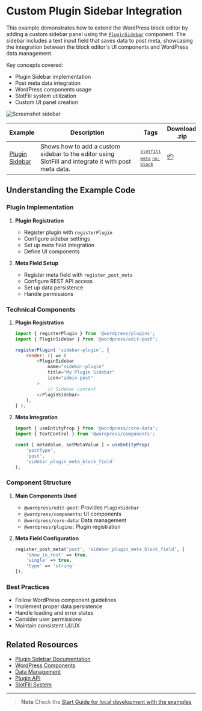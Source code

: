 # Custom Plugin Sidebar Integration

This example demonstrates how to extend the WordPress block editor by adding a custom sidebar panel using the [`PluginSidebar`](https://developer.wordpress.org/block-editor/reference-guides/slotfills/plugin-sidebar/) component. The sidebar includes a text input field that saves data to post meta, showcasing the integration between the block editor's UI components and WordPress data management.

Key concepts covered:

-   Plugin Sidebar implementation
-   Post meta data integration
-   WordPress components usage
-   SlotFill system utilization
-   Custom UI panel creation

![Screenshot sidebar](_assets/screenshot.png)

<!-- Please, do not remove these @TABLE EXAMPLES BEGIN and @TABLE EXAMPLES END comments or modify the table inside. This table is automatically generated from the data at _data/examples.json and _data/tags.json -->
<!-- @TABLE EXAMPLES BEGIN -->

| Example                                                                                                            | <span style="display: inline-block; width:250px">Description</span>                                  | Tags                                                                                                                                                                                                                                                                                                                                                               | Download .zip                                                                                                                                                                                                           | Live Demo                                                                                                                                                                                                                                                                                                                                         |
| ------------------------------------------------------------------------------------------------------------------ | ---------------------------------------------------------------------------------------------------- | ------------------------------------------------------------------------------------------------------------------------------------------------------------------------------------------------------------------------------------------------------------------------------------------------------------------------------------------------------------------ | ----------------------------------------------------------------------------------------------------------------------------------------------------------------------------------------------------------------------- | ------------------------------------------------------------------------------------------------------------------------------------------------------------------------------------------------------------------------------------------------------------------------------------------------------------------------------------------------- |
| [Plugin Sidebar](https://github.com/WordPress/block-development-examples/tree/trunk/plugins/plugin-sidebar-9ee4a6) | Shows how to add a custom sidebar to the editor using SlotFill and integrate it with post meta data. | <small><code><a href="https://WordPress.github.io/block-development-examples/?tags=slotfill">slotfill</a></code></small> <small><code><a href="https://WordPress.github.io/block-development-examples/?tags=meta">meta</a></code></small> <small><code><a href="https://WordPress.github.io/block-development-examples/?tags=no-block">no-block</a></code></small> | [📦](https://github.com/WordPress/block-development-examples/releases/download/latest/plugin-sidebar-9ee4a6.zip 'Install the plugin on any WordPress site using this zip and activate it to see the example in action') | [![](https://raw.githubusercontent.com/WordPress/block-development-examples/trunk/_assets/icon-wp.svg)](https://playground.wordpress.net/?blueprint-url=https://raw.githubusercontent.com/WordPress/block-development-examples/trunk/plugins/plugin-sidebar-9ee4a6/_playground/blueprint.json 'Click here to access a live demo of this example') |

<!-- @TABLE EXAMPLES END -->

## Understanding the Example Code

### Plugin Implementation

1. **Plugin Registration**

    - Register plugin with `registerPlugin`
    - Configure sidebar settings
    - Set up meta field integration
    - Define UI components

2. **Meta Field Setup**
    - Register meta field with `register_post_meta`
    - Configure REST API access
    - Set up data persistence
    - Handle permissions

### Technical Components

1. **Plugin Registration**

    ```javascript
    import { registerPlugin } from '@wordpress/plugins';
    import { PluginSidebar } from '@wordpress/edit-post';

    registerPlugin( 'sidebar-plugin', {
    	render: () => (
    		<PluginSidebar
    			name="sidebar-plugin"
    			title="My Plugin Sidebar"
    			icon="admin-post"
    		>
    			// Sidebar content
    		</PluginSidebar>
    	),
    } );
    ```

2. **Meta Integration**

    ```javascript
    import { useEntityProp } from '@wordpress/core-data';
    import { TextControl } from '@wordpress/components';

    const [ metaValue, setMetaValue ] = useEntityProp(
    	'postType',
    	'post',
    	'sidebar_plugin_meta_block_field'
    );
    ```

### Component Structure

1. **Main Components Used**

    - `@wordpress/edit-post`: Provides `PluginSidebar`
    - `@wordpress/components`: UI components
    - `@wordpress/core-data`: Data management
    - `@wordpress/plugins`: Plugin registration

2. **Meta Field Configuration**
    ```php
    register_post_meta('post', 'sidebar_plugin_meta_block_field', [
        'show_in_rest' => true,
        'single' => true,
        'type' => 'string'
    ]);
    ```

### Best Practices

-   Follow WordPress component guidelines
-   Implement proper data persistence
-   Handle loading and error states
-   Consider user permissions
-   Maintain consistent UI/UX

## Related Resources

-   [Plugin Sidebar Documentation](https://developer.wordpress.org/block-editor/reference-guides/slotfills/plugin-sidebar/)
-   [WordPress Components](https://developer.wordpress.org/block-editor/reference-guides/components/)
-   [Data Management](https://developer.wordpress.org/block-editor/reference-guides/packages/packages-core-data/)
-   [Plugin API](https://developer.wordpress.org/block-editor/reference-guides/packages/packages-plugins/)
-   [SlotFill System](https://developer.wordpress.org/block-editor/reference-guides/slotfills/)

---

> **Note**
> Check the [Start Guide for local development with the examples](https://github.com/WordPress/block-development-examples/wiki/Examples#start-guide-for-local-development-with-the-examples)
